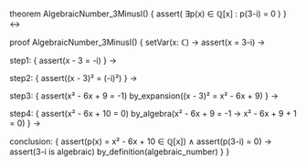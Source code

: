 theorem AlgebraicNumber_3MinusI() {
  assert(
    ∃p(x) ∈ ℚ[x] : p(3-i) = 0
  )
} ↔

proof AlgebraicNumber_3MinusI() {
  setVar(x: ℂ) →
  assert(x = 3-i) →
  
  step1: {
    assert(x - 3 = -i)
  } →
  
  step2: {
    assert((x - 3)² = (-i)²)
  } →
  
  step3: {
    assert(x² - 6x + 9 = -1) 
    by_expansion((x - 3)² = x² - 6x + 9)
  } →
  
  step4: {
    assert(x² - 6x + 10 = 0)
    by_algebra(x² - 6x + 9 = -1 → x² - 6x + 9 + 1 = 0)
  } →
  
  conclusion: {
    assert(p(x) = x² - 6x + 10 ∈ ℚ[x]) ∧
    assert(p(3-i) = 0) →
    assert(3-i is algebraic)
    by_definition(algebraic_number)
  }
}